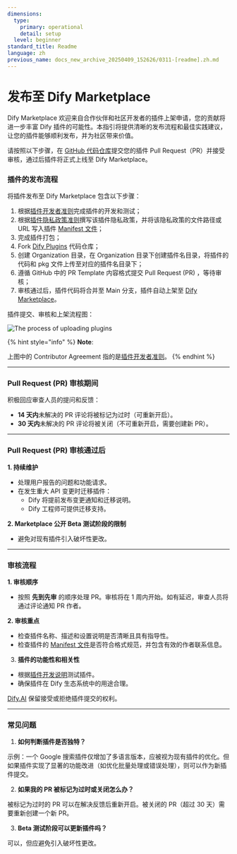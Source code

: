 ```yaml
---
dimensions:
  type:
    primary: operational
    detail: setup
  level: beginner
standard_title: Readme
language: zh
previous_name: docs_new_archive_20250409_152626/0311-[readme].zh.md
---
```


# 发布至 Dify Marketplace

Dify Marketplace 欢迎来自合作伙伴和社区开发者的插件上架申请，您的贡献将进一步丰富 Dify 插件的可能性。本指引将提供清晰的发布流程和最佳实践建议，让您的插件能够顺利发布，并为社区带来价值。

请按照以下步骤，在 [GitHub 代码仓库](https://github.com/langgenius/dify-plugins)提交您的插件 Pull Request（PR）并接受审核，通过后插件将正式上线至 Dify Marketplace。

### 插件的发布流程

将插件发布至 Dify Marketplace 包含以下步骤：

1. 根据[插件开发者准则](plugin-developer-guidelines.md)完成插件的开发和测试；
2. 根据[插件隐私政策准则](plugin-privacy-protection-guidelines.md)撰写该插件隐私政策，并将该隐私政策的文件路径或 URL 写入插件 [Manifest 文件](../../schema-definition/manifest.md)；
3. 完成插件打包；
4. Fork [Dify Plugins](https://github.com/langgenius/dify-plugins) 代码仓库；
5. 创建 Organization 目录，在 Organization 目录下创建插件名目录，将插件的代码和 pkg 文件上传至对应的插件名目录下；
6. 遵循 GitHub 中的 PR Template 内容格式提交 Pull Request (PR) ，等待审核；
7. 审核通过后，插件代码将合并至 Main 分支，插件自动上架至 [Dify Marketplace](https://marketplace.dify.ai/)。

插件提交、审核和上架流程图：

![The process of uploading plugins](https://assets-docs.dify.ai/2025/01/05df333acfaf662e99316432db23ba9f.png)

{% hint style="info" %}
**Note**:

上图中的 Contributor Agreement 指的是[插件开发者准则](plugin-developer-guidelines.md)。
{% endhint %}

***

### Pull Request (PR) 审核期间

积极回应审查人员的提问和反馈：

* **14 天内**未解决的 PR 评论将被标记为过时（可重新开启）。
* **30 天内**未解决的 PR 评论将被关闭（不可重新开启，需要创建新 PR）。

***

### **Pull Request (PR) 审核通过后**

**1. 持续维护**

* 处理用户报告的问题和功能请求。
* 在发生重大 API 变更时迁移插件：
  * Dify 将提前发布变更通知和迁移说明。
  * Dify 工程师可提供迁移支持。

**2. Marketplace 公开 Beta 测试阶段的限制**

* 避免对现有插件引入破坏性更改。

***

### 审核流程

**1. 审核顺序**

* 按照 **先到先审** 的顺序处理 PR。审核将在 1 周内开始。如有延迟，审查人员将通过评论通知 PR 作者。

**2. 审核重点**

* 检查插件名称、描述和设置说明是否清晰且具有指导性。
* 检查插件的 [Manifest 文件](../../schema-definition/manifest.md)是否符合格式规范，并包含有效的作者联系信息。

3. **插件的功能性和相关性**

* 根据[插件开发说明](../../quick-start/develop-plugins/)测试插件。
* 确保插件在 Dify 生态系统中的用途合理。

[Dify.AI](https://dify.ai/) 保留接受或拒绝插件提交的权利。

***

### 常见问题

1. **如何判断插件是否独特？**

示例：一个 Google 搜索插件仅增加了多语言版本，应被视为现有插件的优化。但如果插件实现了显著的功能改进（如优化批量处理或错误处理），则可以作为新插件提交。

2. **如果我的 PR 被标记为过时或关闭怎么办？**

被标记为过时的 PR 可以在解决反馈后重新开启。被关闭的 PR（超过 30 天）需要重新创建一个新 PR。

3. **Beta 测试阶段可以更新插件吗？**

可以，但应避免引入破坏性更改。